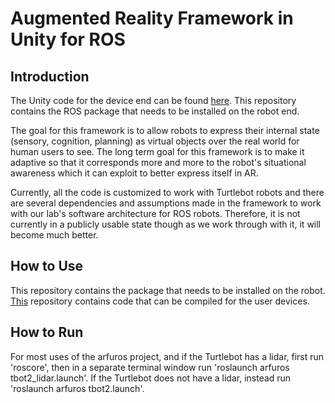 # Augmented Reality Framework in Unity for ROS

## Introduction

The Unity code for the device end can be found [here](https://github.com/faizan-m/arfuros). This repository contains the ROS package that needs to be installed on the robot end.

The goal for this framework is to allow robots to express their internal state (sensory, cognition, planning) as virtual objects over the real world for human users to see. The long term goal for this framework is to make it adaptive so that it corresponds more and more to the robot's situational awareness which it can exploit to better express itself in AR.

Currently, all the code is customized to work with Turtlebot robots and there are several dependencies and assumptions made in the framework to work with our lab's software architecture for ROS robots. Therefore, it is not currently in a publicly usable state though as we work through with it, it will become much better.

## How to Use
This repository contains the package that needs to be installed on the robot. [This](https://github.com/faizan-m/arfuros) repository contains code that can be compiled for the user devices. 

## How to Run
For most uses of the arfuros project, and if the Turtlebot has a lidar, first run 'roscore', then in a separate terminal window run 'roslaunch arfuros tbot2_lidar.launch'. If the Turtlebot does not have a lidar, instead run 'roslaunch arfuros tbot2.launch'.
